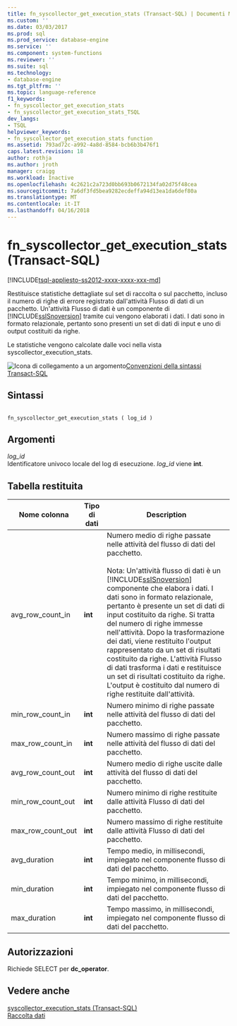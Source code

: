 ```yaml
---
title: fn_syscollector_get_execution_stats (Transact-SQL) | Documenti Microsoft
ms.custom: ''
ms.date: 03/03/2017
ms.prod: sql
ms.prod_service: database-engine
ms.service: ''
ms.component: system-functions
ms.reviewer: ''
ms.suite: sql
ms.technology:
- database-engine
ms.tgt_pltfrm: ''
ms.topic: language-reference
f1_keywords:
- fn_syscollector_get_execution_stats
- fn_syscollector_get_execution_stats_TSQL
dev_langs:
- TSQL
helpviewer_keywords:
- fn_syscollector_get_execution_stats function
ms.assetid: 793ad72c-a992-4a8d-8584-bcb6b3b476f1
caps.latest.revision: 18
author: rothja
ms.author: jroth
manager: craigg
ms.workload: Inactive
ms.openlocfilehash: 4c2621c2a723d0bb693b0672134fa02d75f48cea
ms.sourcegitcommit: 7a6df3fd5bea9282ecdeffa94d13ea1da6def80a
ms.translationtype: MT
ms.contentlocale: it-IT
ms.lasthandoff: 04/16/2018
---
```

# <a name="fnsyscollectorgetexecutionstats-transact-sql"></a>fn_syscollector_get_execution_stats (Transact-SQL)
[!INCLUDE[tsql-appliesto-ss2012-xxxx-xxxx-xxx-md](../../includes/tsql-appliesto-ss2012-xxxx-xxxx-xxx-md.md)]

  Restituisce statistiche dettagliate sul set di raccolta o sul pacchetto, incluso il numero di righe di errore registrato dall'attività Flusso di dati di un pacchetto. Un'attività Flusso di dati è un componente di [!INCLUDE[ssISnoversion](../../includes/ssisnoversion-md.md)] tramite cui vengono elaborati i dati. I dati sono in formato relazionale, pertanto sono presenti un set di dati di input e uno di output costituiti da righe.  
  
 Le statistiche vengono calcolate dalle voci nella vista syscollector_execution_stats.  
  
 ![Icona di collegamento a un argomento](../../database-engine/configure-windows/media/topic-link.gif "Icona di collegamento a un argomento")[Convenzioni della sintassi Transact-SQL](../../t-sql/language-elements/transact-sql-syntax-conventions-transact-sql.md)  
  
## <a name="syntax"></a>Sintassi  
  
```  
  
fn_syscollector_get_execution_stats ( log_id )  
```  
  
## <a name="arguments"></a>Argomenti  
 *log_id*  
 Identificatore univoco locale del log di esecuzione. *log_id* viene **int**.  
  
## <a name="table-returned"></a>Tabella restituita  
  
|Nome colonna|Tipo di dati|Description|  
|-----------------|---------------|-----------------|  
|avg_row_count_in|**int**|Numero medio di righe passate nelle attività del flusso di dati del pacchetto.<br /><br /> Nota: Un'attività flusso di dati è un [!INCLUDE[ssISnoversion](../../includes/ssisnoversion-md.md)] componente che elabora i dati. I dati sono in formato relazionale, pertanto è presente un set di dati di input costituito da righe. Si tratta del numero di righe immesse nell'attività. Dopo la trasformazione dei dati, viene restituito l'output rappresentato da un set di risultati costituito da righe. L'attività Flusso di dati trasforma i dati e restituisce un set di risultati costituito da righe. L'output è costituito dal numero di righe restituite dall'attività.|  
|min_row_count_in|**int**|Numero minimo di righe passate nelle attività del flusso di dati del pacchetto.|  
|max_row_count_in|**int**|Numero massimo di righe passate nelle attività del flusso di dati del pacchetto.|  
|avg_row_count_out|**int**|Numero medio di righe uscite dalle attività del flusso di dati del pacchetto.|  
|min_row_count_out|**int**|Numero minimo di righe restituite dalle attività Flusso di dati del pacchetto.|  
|max_row_count_out|**int**|Numero massimo di righe restituite dalle attività Flusso di dati del pacchetto.|  
|avg_duration|**int**|Tempo medio, in millisecondi, impiegato nel componente flusso di dati del pacchetto.|  
|min_duration|**int**|Tempo minimo, in millisecondi, impiegato nel componente flusso di dati del pacchetto.|  
|max_duration|**int**|Tempo massimo, in millisecondi, impiegato nel componente flusso di dati del pacchetto.|  
  
## <a name="permissions"></a>Autorizzazioni  
 Richiede SELECT per **dc_operator**.  
  
## <a name="see-also"></a>Vedere anche  
 [syscollector_execution_stats &#40;Transact-SQL&#41;](../../relational-databases/system-catalog-views/syscollector-execution-stats-transact-sql.md)   
 [Raccolta dati](../../relational-databases/data-collection/data-collection.md)  
  
  
